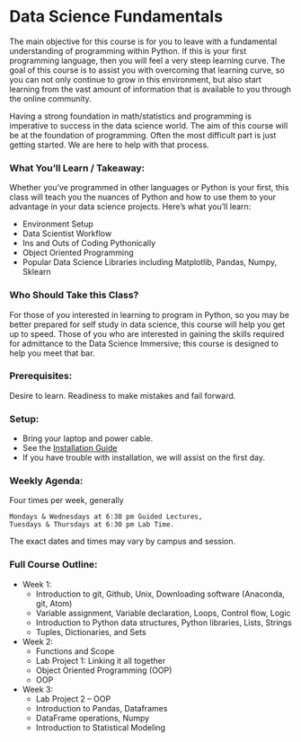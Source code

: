 # Data Science Fundamentals

The main objective for this course is for you to leave with a fundamental understanding of programming within Python.  If this is your first programming language, then you will feel a very steep learning curve.  The goal of this course is to assist you with overcoming that learning curve, so you can not only continue to grow in this environment, but also start learning from the vast amount of information that is available to you through the online community.  

Having a strong foundation in math/statistics and programming is imperative to success in the data science world.  The aim of this course will be at the foundation of programming.  Often the most difficult part is just getting started.  We are here to help with that process.

### What You’ll Learn / Takeaway:

Whether you’ve programmed in other languages or Python is your first, this class will teach you the nuances of Python and how to use them to your advantage in your data science projects. Here’s what you’ll learn:

* Environment Setup
* Data Scientist Workflow
* Ins and Outs of Coding Pythonically
* Object Oriented Programming
* Popular Data Science Libraries including Matplotlib, Pandas, Numpy, Sklearn

### Who Should Take this Class?

For those of you interested in learning to program in Python, so you may be better prepared for self study in data science, this course will help you get up to speed.  Those of you who are interested in gaining the skills required for admittance to the Data Science Immersive; this course is designed to help you meet that bar.

### Prerequisites:

Desire to learn.  Readiness to make mistakes and fail forward.

### Setup: 

* Bring your laptop and power cable.  
* See the [Installation Guide](/introduction)
* If you have trouble with installation, we will assist on the first day.

### Weekly Agenda:

Four times per week, generally

    Mondays & Wednesdays at 6:30 pm Guided Lectures,
    Tuesdays & Thursdays at 6:30 pm Lab Time.

The exact dates and times may vary by campus and session.

### Full Course Outline:

* Week 1:
  * Introduction to git, Github, Unix, Downloading software (Anaconda, git, Atom)
  * Variable assignment, Variable declaration, Loops, Control flow, Logic
  * Introduction to Python data structures, Python libraries, Lists, Strings
  * Tuples, Dictionaries, and Sets
* Week 2:
  * Functions and Scope
  * Lab Project 1: Linking it all together
  * Object Oriented Programming (OOP)
  * OOP
* Week 3:
  * Lab Project 2 – OOP
  * Introduction to Pandas, Dataframes
  * DataFrame operations, Numpy
  * Introduction to Statistical Modeling
